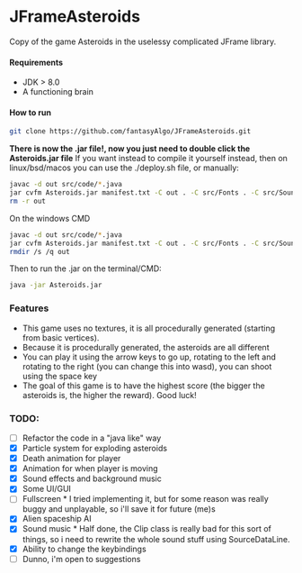 # JFrameAsteroids
Copy of the game Asteroids in the uselessy complicated JFrame library.
#### Requirements
- JDK > 8.0
- A functioning brain
#### How to run
```bash
git clone https://github.com/fantasyAlgo/JFrameAsteroids.git
```
**There is now the .jar file!, now you just need to double click the Asteroids.jar file**
If you want instead to compile it yourself instead, then on linux/bsd/macos you can use the ./deploy.sh file, or manually:
```bash
javac -d out src/code/*.java
jar cvfm Asteroids.jar manifest.txt -C out . -C src/Fonts . -C src/SoundEffects .
rm -r out
```
On the windows CMD
```bash
javac -d out src/code/*.java
jar cvfm Asteroids.jar manifest.txt -C out . -C src/Fonts . -C src/SoundEffects .
rmdir /s /q out
```
Then to run the .jar on the terminal/CMD:
```bash
java -jar Asteroids.jar
```

### Features
- This game uses no textures, it is all procedurally generated (starting from basic vertices).
- Because it is procedurally generated, the asteroids are all different
- You can play it using the arrow keys to go up, rotating to the left and rotating to the right (you can change this into wasd), you can shoot using the space key
- The goal of this game is to have the highest score (the bigger the asteroids is, the higher the reward). Good luck! 


### TODO:
- [ ] Refactor the code in a "java like" way
- [x] Particle system for exploding asteroids
- [x] Death animation for player
- [x] Animation for when player is moving
- [x] Sound effects and background music
- [x] Some UI/GUI
- [ ] Fullscreen * I tried implementing it, but for some reason was really buggy and unplayable, so i'll save it for future (me)s
- [x] Alien spaceship AI
- [x] Sound music * Half done, the Clip class is really bad for this sort of things, so i need to rewrite the whole sound stuff using SourceDataLine.
- [x] Ability to change the keybindings
- [ ] Dunno, i'm open to suggestions
